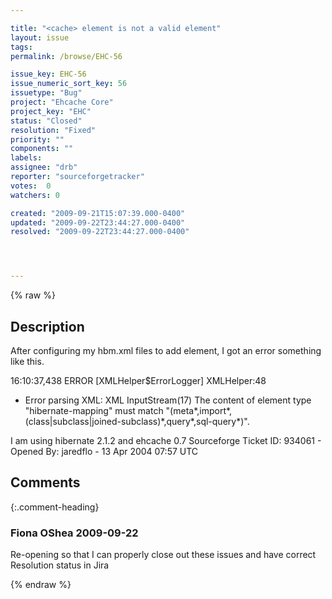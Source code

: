 ```yaml
---

title: "<cache> element is not a valid element"
layout: issue
tags: 
permalink: /browse/EHC-56

issue_key: EHC-56
issue_numeric_sort_key: 56
issuetype: "Bug"
project: "Ehcache Core"
project_key: "EHC"
status: "Closed"
resolution: "Fixed"
priority: ""
components: ""
labels: 
assignee: "drb"
reporter: "sourceforgetracker"
votes:  0
watchers: 0

created: "2009-09-21T15:07:39.000-0400"
updated: "2009-09-22T23:44:27.000-0400"
resolved: "2009-09-22T23:44:27.000-0400"




---
```


{% raw %}

## Description

<div markdown="1" class="description">

After configuring my hbm.xml files to add <cache>
element, I got an error something like this.

16:10:37,438 ERROR [XMLHelper$ErrorLogger] XMLHelper:48
- Error parsing XML: XML InputStream(17) The content of
element type "hibernate-mapping" must match
"(meta\*,import\*,(class|subclass|joined-subclass)\*,query\*,sql-query\*)".


I am using hibernate 2.1.2 and ehcache 0.7
Sourceforge Ticket ID: 934061 - Opened By: jaredflo - 13 Apr 2004 07:57 UTC

</div>

## Comments


{:.comment-heading}
### **Fiona OShea** <span class="date">2009-09-22</span>

<div markdown="1" class="comment">

Re-opening so that I can properly close out these issues and have correct Resolution status in Jira

</div>



{% endraw %}
